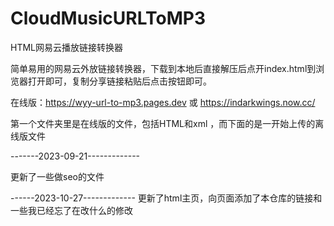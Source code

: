 # CloudMusicURLToMP3
HTML网易云播放链接转换器

简单易用的网易云外放链接转换器，下载到本地后直接解压后点开index.html到浏览器打开即可，复制分享链接粘贴后点击按钮即可。

在线版：https://wyy-url-to-mp3.pages.dev 或 https://indarkwings.now.cc/

第一个文件夹里是在线版的文件，包括HTML和xml ，而下面的是一开始上传的离线版文件

-------2023-09-21-------------

更新了一些做seo的文件

------2023-10-27-------------
更新了html主页，向页面添加了本仓库的链接和一些我已经忘了在改什么的修改
